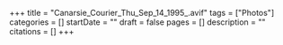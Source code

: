 +++
title = "Canarsie_Courier_Thu_Sep_14_1995_.avif"
tags = ["Photos"]
categories = []
startDate = ""
draft = false
pages = []
description = ""
citations = []
+++
